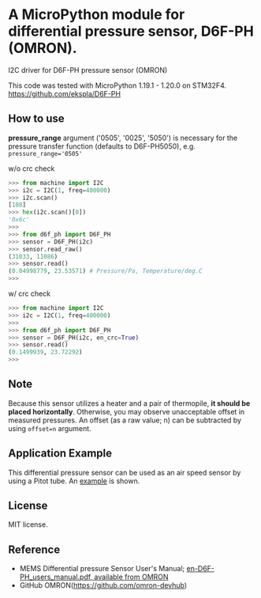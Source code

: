 # A MicroPython module for differential pressure sensor, D6F-PH (OMRON).
 I2C driver for D6F-PH pressure sensor (OMRON)

This code was tested with MicroPython 1.19.1 - 1.20.0 on STM32F4.
https://github.com/ekspla/D6F-PH

## How to use
**pressure_range** argument ('0505', '0025', '5050') is necessary for the pressure transfer function (defaults to D6F-PH5050), e.g. ```pressure_range='0505'```

 w/o crc check
```Python
>>> from machine import I2C
>>> i2c = I2C(1, freq=400000)
>>> i2c.scan()
[108]
>>> hex(i2c.scan()[0])
'0x6c'
>>> 
>>> from d6f_ph import D6F_PH
>>> sensor = D6F_PH(i2c)
>>> sensor.read_raw()
(31033, 11086)
>>> sensor.read()
(0.04998779, 23.53571) # Pressure/Pa, Temperature/deg.C
>>>
```

 w/ crc check
```Python
>>> from machine import I2C
>>> i2c = I2C(1, freq=400000)
>>> 
>>> from d6f_ph import D6F_PH
>>> sensor = D6F_PH(i2c, en_crc=True)
>>> sensor.read()
(0.1499939, 23.72292)
>>>
```

## Note
Because this sensor utilizes a heater and a pair of thermopile, **it should be placed horizontally**.  Otherwise, you may observe unacceptable offset in measured pressures. 
 An offset (as a raw value; n) can be subtracted by using ```offset=n``` argument.  

## Application Example
This differential pressure sensor can be used as an air speed sensor by using a Pitot tube.  An [example](https://github.com/ekspla/Pitot_GPS_Sensor_Logger/) is shown. 

## License
MIT license.

## Reference
- MEMS Differential pressure Sensor User's Manual; [en-D6F-PH_users_manual.pdf, available from OMRON](https://omronfs.omron.com/en_US/ecb/products/pdf/en-D6F-PH_users_manual.pdf)
- GitHub OMRON(https://github.com/omron-devhub)
